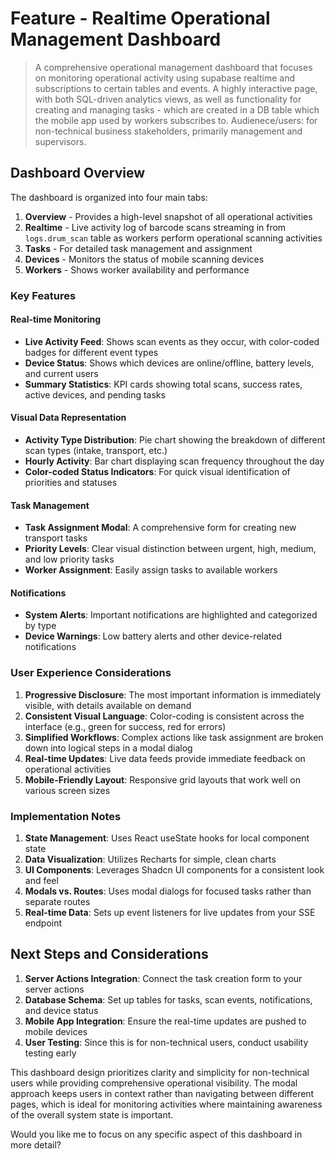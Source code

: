 # Feature - Realtime Operational Management Dashboard

> A comprehensive operational management dashboard that focuses on monitoring operational activity using supabase realtime and subscriptions to certain tables and events. A highly interactive page, with both SQL-driven analytics views, as well as functionality for creating and managing tasks - which are created in a DB table which the mobile app used by workers subscribes to. Audienece/users: for non-technical business stakeholders, primarily management and supervisors.

## Dashboard Overview

The dashboard is organized into four main tabs:

1. **Overview** - Provides a high-level snapshot of all operational activities
2. **Realtime** - Live activity log of barcode scans streaming in from `logs.drum_scan` table as workers perform operational scanning activities
3. **Tasks** - For detailed task management and assignment
4. **Devices** - Monitors the status of mobile scanning devices
5. **Workers** - Shows worker availability and performance

### Key Features

#### Real-time Monitoring

- **Live Activity Feed**: Shows scan events as they occur, with color-coded badges for different event types
- **Device Status**: Shows which devices are online/offline, battery levels, and current users
- **Summary Statistics**: KPI cards showing total scans, success rates, active devices, and pending tasks

#### Visual Data Representation

- **Activity Type Distribution**: Pie chart showing the breakdown of different scan types (intake, transport, etc.)
- **Hourly Activity**: Bar chart displaying scan frequency throughout the day
- **Color-coded Status Indicators**: For quick visual identification of priorities and statuses

#### Task Management

- **Task Assignment Modal**: A comprehensive form for creating new transport tasks
- **Priority Levels**: Clear visual distinction between urgent, high, medium, and low priority tasks
- **Worker Assignment**: Easily assign tasks to available workers

#### Notifications

- **System Alerts**: Important notifications are highlighted and categorized by type
- **Device Warnings**: Low battery alerts and other device-related notifications

### User Experience Considerations

1. **Progressive Disclosure**: The most important information is immediately visible, with details available on demand
2. **Consistent Visual Language**: Color-coding is consistent across the interface (e.g., green for success, red for errors)
3. **Simplified Workflows**: Complex actions like task assignment are broken down into logical steps in a modal dialog
4. **Real-time Updates**: Live data feeds provide immediate feedback on operational activities
5. **Mobile-Friendly Layout**: Responsive grid layouts that work well on various screen sizes

### Implementation Notes

1. **State Management**: Uses React useState hooks for local component state
2. **Data Visualization**: Utilizes Recharts for simple, clean charts
3. **UI Components**: Leverages Shadcn UI components for a consistent look and feel
4. **Modals vs. Routes**: Uses modal dialogs for focused tasks rather than separate routes
5. **Real-time Data**: Sets up event listeners for live updates from your SSE endpoint

## Next Steps and Considerations

1. **Server Actions Integration**: Connect the task creation form to your server actions
2. **Database Schema**: Set up tables for tasks, scan events, notifications, and device status
3. **Mobile App Integration**: Ensure the real-time updates are pushed to mobile devices
4. **User Testing**: Since this is for non-technical users, conduct usability testing early

This dashboard design prioritizes clarity and simplicity for non-technical users while providing comprehensive operational visibility. The modal approach keeps users in context rather than navigating between different pages, which is ideal for monitoring activities where maintaining awareness of the overall system state is important.

Would you like me to focus on any specific aspect of this dashboard in more detail?
